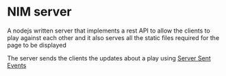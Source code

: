 # NIM server
A nodejs written server that implements a rest API to allow the clients to play against each other and it also serves all the static files required for the page to be displayed

The server sends the clients the updates about a play using [Server Sent Events](https://html.spec.whatwg.org/multipage/server-sent-events.html#server-sent-events)
